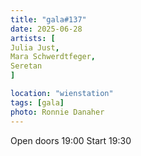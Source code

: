 ```yaml
---
title: "gala#137"
date: 2025-06-28
artists: [
Julia Just,
Mara Schwerdtfeger,
Seretan
]

location: "wienstation"
tags: [gala]
photo: Ronnie Danaher
---
```

Open doors 19:00
Start 19:30
